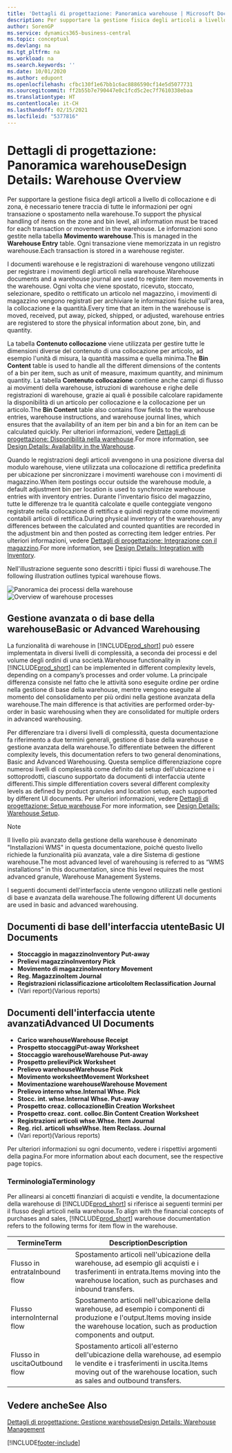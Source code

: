 ```yaml
---
title: 'Dettagli di progettazione: Panoramica warehouse | Microsoft Docs'
description: Per supportare la gestione fisica degli articoli a livello di collocazione e di zona, è necessario tenere traccia di tutte le informazioni per ogni transazione o spostamento nella warehouse. Le informazioni sono gestite nella tabella **Movimento warehouse**. Ogni transazione viene memorizzata in un registro warehouse.
author: SorenGP
ms.service: dynamics365-business-central
ms.topic: conceptual
ms.devlang: na
ms.tgt_pltfrm: na
ms.workload: na
ms.search.keywords: ''
ms.date: 10/01/2020
ms.author: edupont
ms.openlocfilehash: cfbc130f1e67bb1c6ac8886590cf14e5d5077731
ms.sourcegitcommit: ff2b55b7e790447e0c1fcd5c2ec7f7610338ebaa
ms.translationtype: HT
ms.contentlocale: it-CH
ms.lasthandoff: 02/15/2021
ms.locfileid: "5377816"
---
```

# <a name="design-details-warehouse-overview"></a><span data-ttu-id="aba5e-105">Dettagli di progettazione: Panoramica warehouse</span><span class="sxs-lookup"><span data-stu-id="aba5e-105">Design Details: Warehouse Overview</span></span>
<span data-ttu-id="aba5e-106">Per supportare la gestione fisica degli articoli a livello di collocazione e di zona, è necessario tenere traccia di tutte le informazioni per ogni transazione o spostamento nella warehouse.</span><span class="sxs-lookup"><span data-stu-id="aba5e-106">To support the physical handling of items on the zone and bin level, all information must be traced for each transaction or movement in the warehouse.</span></span> <span data-ttu-id="aba5e-107">Le informazioni sono gestite nella tabella **Movimento warehouse**.</span><span class="sxs-lookup"><span data-stu-id="aba5e-107">This is managed in the **Warehouse Entry** table.</span></span> <span data-ttu-id="aba5e-108">Ogni transazione viene memorizzata in un registro warehouse.</span><span class="sxs-lookup"><span data-stu-id="aba5e-108">Each transaction is stored in a warehouse register.</span></span>  

<span data-ttu-id="aba5e-109">I documenti warehouse e le registrazioni di warehouse vengono utilizzati per registrare i movimenti degli articoli nella warehouse.</span><span class="sxs-lookup"><span data-stu-id="aba5e-109">Warehouse documents and a warehouse journal are used to register item movements in the warehouse.</span></span> <span data-ttu-id="aba5e-110">Ogni volta che viene spostato, ricevuto, stoccato, selezionare, spedito o rettificato un articolo nel magazzino, i movimenti di magazzino vengono registrati per archiviare le informazioni fisiche sull'area, la collocazione e la quantità.</span><span class="sxs-lookup"><span data-stu-id="aba5e-110">Every time that an item in the warehouse is moved, received, put away, picked, shipped, or adjusted, warehouse entries are registered to store the physical information about zone, bin, and quantity.</span></span>

<span data-ttu-id="aba5e-111">La tabella **Contenuto collocazione** viene utilizzata per gestire tutte le dimensioni diverse del contenuto di una collocazione per articolo, ad esempio l'unità di misura, la quantità massima e quella minima.</span><span class="sxs-lookup"><span data-stu-id="aba5e-111">The **Bin Content** table is used to handle all the different dimensions of the contents of a bin per item, such as unit of measure, maximum quantity, and minimum quantity.</span></span> <span data-ttu-id="aba5e-112">La tabella **Contenuto collocazione** contiene anche campi di flusso ai movimenti della warehouse, istruzioni di warehouse e righe delle registrazioni di warehouse, grazie ai quali è possibile calcolare rapidamente la disponibilità di un articolo per collocazione e la collocazione per un articolo.</span><span class="sxs-lookup"><span data-stu-id="aba5e-112">The **Bin Content** table also contains flow fields to the warehouse entries, warehouse instructions, and warehouse journal lines, which ensures that the availability of an item per bin and a bin for an item can be calculated quickly.</span></span> <span data-ttu-id="aba5e-113">Per ulteriori informazioni, vedere [Dettagli di progettazione: Disponibilità nella warehouse](design-details-availability-in-the-warehouse.md).</span><span class="sxs-lookup"><span data-stu-id="aba5e-113">For more information, see [Design Details: Availability in the Warehouse](design-details-availability-in-the-warehouse.md).</span></span>  

<span data-ttu-id="aba5e-114">Quando le registrazioni degli articoli avvengono in una posizione diversa dal modulo warehouse, viene utilizzata una collocazione di rettifica predefinita per ubicazione per sincronizzare i movimenti warehouse con i movimenti di magazzino.</span><span class="sxs-lookup"><span data-stu-id="aba5e-114">When item postings occur outside the warehouse module, a default adjustment bin per location is used to synchronize warehouse entries with inventory entries.</span></span> <span data-ttu-id="aba5e-115">Durante l'inventario fisico del magazzino, tutte le differenze tra le quantità calcolate e quelle conteggiate vengono registrate nella collocazione di rettifica e quindi registrate come movimenti contabili articoli di rettifica.</span><span class="sxs-lookup"><span data-stu-id="aba5e-115">During physical inventory of the warehouse, any differences between the calculated and counted quantities are recorded in the adjustment bin and then posted as correcting item ledger entries.</span></span> <span data-ttu-id="aba5e-116">Per ulteriori informazioni, vedere [Dettagli di progettazione: Integrazione con il magazzino](design-details-integration-with-inventory.md).</span><span class="sxs-lookup"><span data-stu-id="aba5e-116">For more information, see [Design Details: Integration with Inventory](design-details-integration-with-inventory.md).</span></span>  

<span data-ttu-id="aba5e-117">Nell'illustrazione seguente sono descritti i tipici flussi di warehouse.</span><span class="sxs-lookup"><span data-stu-id="aba5e-117">The following illustration outlines typical warehouse flows.</span></span>  

<span data-ttu-id="aba5e-118">![Panoramica dei processi della warehouse](media/design_details_warehouse_management_overview.png "Panoramica dei processi della warehouse")</span><span class="sxs-lookup"><span data-stu-id="aba5e-118">![Overview of warehouse processes](media/design_details_warehouse_management_overview.png "Overview of warehouse processes")</span></span>  

## <a name="basic-or-advanced-warehousing"></a><span data-ttu-id="aba5e-119">Gestione avanzata o di base della warehouse</span><span class="sxs-lookup"><span data-stu-id="aba5e-119">Basic or Advanced Warehousing</span></span>  
<span data-ttu-id="aba5e-120">La funzionalità di warehouse in [!INCLUDE[prod_short](includes/prod_short.md)] può essere implementata in diversi livelli di complessità, a seconda dei processi e del volume degli ordini di una società.</span><span class="sxs-lookup"><span data-stu-id="aba5e-120">Warehouse functionality in [!INCLUDE[prod_short](includes/prod_short.md)] can be implemented in different complexity levels, depending on a company’s processes and order volume.</span></span> <span data-ttu-id="aba5e-121">La principale differenza consiste nel fatto che le attività sono eseguite ordine per ordine nella gestione di base della warehouse, mentre vengono eseguite al momento del consolidamento per più ordini nella gestione avanzata della warehouse.</span><span class="sxs-lookup"><span data-stu-id="aba5e-121">The main difference is that activities are performed order-by-order in basic warehousing when they are consolidated for multiple orders in advanced warehousing.</span></span>  

 <span data-ttu-id="aba5e-122">Per differenziare tra i diversi livelli di complessità, questa documentazione fa riferimento a due termini generali, gestione di base della warehouse e gestione avanzata della warehouse.</span><span class="sxs-lookup"><span data-stu-id="aba5e-122">To differentiate between the different complexity levels, this documentation refers to two general denominations, Basic and Advanced Warehousing.</span></span> <span data-ttu-id="aba5e-123">Questa semplice differenziazione copre numerosi livelli di complessità come definito dal setup dell'ubicazione e i sottoprodotti, ciascuno supportato da documenti di interfaccia utente differenti.</span><span class="sxs-lookup"><span data-stu-id="aba5e-123">This simple differentiation covers several different complexity levels as defined by product granules and location setup, each supported by different UI documents.</span></span> <span data-ttu-id="aba5e-124">Per ulteriori informazioni, vedere [Dettagli di progettazione: Setup warehouse](design-details-warehouse-setup.md).</span><span class="sxs-lookup"><span data-stu-id="aba5e-124">For more information, see [Design Details: Warehouse Setup](design-details-warehouse-setup.md).</span></span>  

> [!NOTE]  
>  <span data-ttu-id="aba5e-125">Il livello più avanzato della gestione della warehouse è denominato "Installazioni WMS" in questa documentazione, poiché questo livello richiede la funzionalità più avanzata, vale a dire Sistema di gestione warehouse.</span><span class="sxs-lookup"><span data-stu-id="aba5e-125">The most advanced level of warehousing is referred to as “WMS installations” in this documentation, since this level requires the most advanced granule, Warehouse Management Systems.</span></span>  

 <span data-ttu-id="aba5e-126">I seguenti documenti dell'interfaccia utente vengono utilizzati nelle gestioni di base e avanzata della warehouse.</span><span class="sxs-lookup"><span data-stu-id="aba5e-126">The following different UI documents are used in basic and advanced warehousing.</span></span>  

## <a name="basic-ui-documents"></a><span data-ttu-id="aba5e-127">Documenti di base dell'interfaccia utente</span><span class="sxs-lookup"><span data-stu-id="aba5e-127">Basic UI Documents</span></span>  

-   <span data-ttu-id="aba5e-128">**Stoccaggio in magazzino**</span><span class="sxs-lookup"><span data-stu-id="aba5e-128">**Inventory Put-away**</span></span>  
-   <span data-ttu-id="aba5e-129">**Prelievi magazzino**</span><span class="sxs-lookup"><span data-stu-id="aba5e-129">**Inventory Pick**</span></span>  
-   <span data-ttu-id="aba5e-130">**Movimento di magazzino**</span><span class="sxs-lookup"><span data-stu-id="aba5e-130">**Inventory Movement**</span></span>  
-   <span data-ttu-id="aba5e-131">**Reg. Magazzino**</span><span class="sxs-lookup"><span data-stu-id="aba5e-131">**Item Journal**</span></span>  
-   <span data-ttu-id="aba5e-132">**Registrazioni riclassificazione articolo**</span><span class="sxs-lookup"><span data-stu-id="aba5e-132">**Item Reclassification Journal**</span></span>  
-   <span data-ttu-id="aba5e-133">(Vari report)</span><span class="sxs-lookup"><span data-stu-id="aba5e-133">(Various reports)</span></span>  

## <a name="advanced-ui-documents"></a><span data-ttu-id="aba5e-134">Documenti dell'interfaccia utente avanzati</span><span class="sxs-lookup"><span data-stu-id="aba5e-134">Advanced UI Documents</span></span>  

-   <span data-ttu-id="aba5e-135">**Carico warehouse**</span><span class="sxs-lookup"><span data-stu-id="aba5e-135">**Warehouse Receipt**</span></span>  
-   <span data-ttu-id="aba5e-136">**Prospetto stoccaggi**</span><span class="sxs-lookup"><span data-stu-id="aba5e-136">**Put-away Worksheet**</span></span>  
-   <span data-ttu-id="aba5e-137">**Stoccaggio warehouse**</span><span class="sxs-lookup"><span data-stu-id="aba5e-137">**Warehouse Put-away**</span></span>  
-   <span data-ttu-id="aba5e-138">**Prospetto prelievi**</span><span class="sxs-lookup"><span data-stu-id="aba5e-138">**Pick Worksheet**</span></span>  
-   <span data-ttu-id="aba5e-139">**Prelievo warehouse**</span><span class="sxs-lookup"><span data-stu-id="aba5e-139">**Warehouse Pick**</span></span>  
-   <span data-ttu-id="aba5e-140">**Movimento worksheet**</span><span class="sxs-lookup"><span data-stu-id="aba5e-140">**Movement Worksheet**</span></span>  
-   <span data-ttu-id="aba5e-141">**Movimentazione warehouse**</span><span class="sxs-lookup"><span data-stu-id="aba5e-141">**Warehouse Movement**</span></span>  
-   <span data-ttu-id="aba5e-142">**Prelievo interno whse.**</span><span class="sxs-lookup"><span data-stu-id="aba5e-142">**Internal Whse. Pick**</span></span>  
-   <span data-ttu-id="aba5e-143">**Stocc. int. whse.**</span><span class="sxs-lookup"><span data-stu-id="aba5e-143">**Internal Whse. Put-away**</span></span>  
-   <span data-ttu-id="aba5e-144">**Prospetto creaz. collocazione**</span><span class="sxs-lookup"><span data-stu-id="aba5e-144">**Bin Creation Worksheet**</span></span>  
-   <span data-ttu-id="aba5e-145">**Prospetto creaz. cont. colloc.**</span><span class="sxs-lookup"><span data-stu-id="aba5e-145">**Bin Content Creation Worksheet**</span></span>  
-   <span data-ttu-id="aba5e-146">**Registrazioni articoli whse.**</span><span class="sxs-lookup"><span data-stu-id="aba5e-146">**Whse. Item Journal**</span></span>  
-   <span data-ttu-id="aba5e-147">**Reg. ricl. articoli whse**</span><span class="sxs-lookup"><span data-stu-id="aba5e-147">**Whse. Item Reclass. Journal**</span></span>  
-   <span data-ttu-id="aba5e-148">(Vari report)</span><span class="sxs-lookup"><span data-stu-id="aba5e-148">(Various reports)</span></span>  

<span data-ttu-id="aba5e-149">Per ulteriori informazioni su ogni documento, vedere i rispettivi argomenti della pagina.</span><span class="sxs-lookup"><span data-stu-id="aba5e-149">For more information about each document, see the respective page topics.</span></span>  

### <a name="terminology"></a><span data-ttu-id="aba5e-150">Terminologia</span><span class="sxs-lookup"><span data-stu-id="aba5e-150">Terminology</span></span>  
<span data-ttu-id="aba5e-151">Per allinearsi ai concetti finanziari di acquisti e vendite, la documentazione della warehouse di [!INCLUDE[prod_short](includes/prod_short.md)] si riferisce ai seguenti termini per il flusso degli articoli nella warehouse.</span><span class="sxs-lookup"><span data-stu-id="aba5e-151">To align with the financial concepts of purchases and sales, [!INCLUDE[prod_short](includes/prod_short.md)] warehouse documentation refers to the following terms for item flow in the warehouse.</span></span>  

|<span data-ttu-id="aba5e-152">Termine</span><span class="sxs-lookup"><span data-stu-id="aba5e-152">Term</span></span>|<span data-ttu-id="aba5e-153">Description</span><span class="sxs-lookup"><span data-stu-id="aba5e-153">Description</span></span>|  
|----------|---------------------------------------|  
|<span data-ttu-id="aba5e-154">Flusso in entrata</span><span class="sxs-lookup"><span data-stu-id="aba5e-154">Inbound flow</span></span>|<span data-ttu-id="aba5e-155">Spostamento articoli nell'ubicazione della warehouse, ad esempio gli acquisti e i trasferimenti in entrata.</span><span class="sxs-lookup"><span data-stu-id="aba5e-155">Items moving into the warehouse location, such as purchases and inbound transfers.</span></span>|  
|<span data-ttu-id="aba5e-156">Flusso interno</span><span class="sxs-lookup"><span data-stu-id="aba5e-156">Internal flow</span></span>|<span data-ttu-id="aba5e-157">Spostamento articoli nell'ubicazione della warehouse, ad esempio i componenti di produzione e l'output.</span><span class="sxs-lookup"><span data-stu-id="aba5e-157">Items moving inside the warehouse location, such as production components and output.</span></span>|  
|<span data-ttu-id="aba5e-158">Flusso in uscita</span><span class="sxs-lookup"><span data-stu-id="aba5e-158">Outbound flow</span></span>|<span data-ttu-id="aba5e-159">Spostamento articoli all'esterno dell'ubicazione della warehouse, ad esempio le vendite e i trasferimenti in uscita.</span><span class="sxs-lookup"><span data-stu-id="aba5e-159">Items moving out of the warehouse location, such as sales and outbound transfers.</span></span>|  

## <a name="see-also"></a><span data-ttu-id="aba5e-160">Vedere anche</span><span class="sxs-lookup"><span data-stu-id="aba5e-160">See Also</span></span>  
 [<span data-ttu-id="aba5e-161">Dettagli di progettazione: Gestione warehouse</span><span class="sxs-lookup"><span data-stu-id="aba5e-161">Design Details: Warehouse Management</span></span>](design-details-warehouse-management.md)


[!INCLUDE[footer-include](includes/footer-banner.md)]